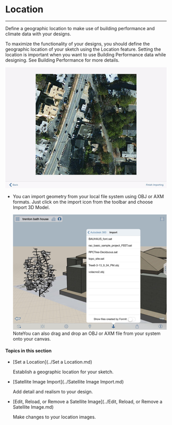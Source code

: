 # Location

----

Define a geographic location to make use of building performance and climate data with your designs.
 

To maximize the functionality of your designs, you should define the geographic location of your sketch using the Location feature. Setting the location is important when you want to use Building Performance data while designing. See Building Performance for more details.

![](Images/GUID-F489C3C9-154C-4097-9981-C1321DA1D0F6-low.png)

* You can import geometry from your local file system using OBJ or AXM formats. Just click on the import icon from the toolbar and choose Import 3D Model. 
    
    ![](Images/GUID-59B9F4CA-A326-4287-AEB2-7A9505C0A531-low.jpg)
NoteYou can also drag and drop an OBJ or AXM file from your system onto your canvas.
  

#### Topics in this section

* [Set a Location](../Set a Location.md)
    
    Establish a geographic location for your sketch.
* [Satellite Image Import](../Satellite Image Import.md)
    
    Add detail and realism to your design.
* [Edit, Reload, or Remove a Satellite Image](../Edit, Reload, or Remove a Satellite Image.md)
    
    Make changes to your location images.

